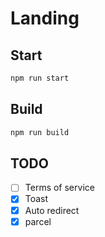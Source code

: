 # Landing 

## Start

```bash
npm run start
```

## Build

```bash
npm run build
```

## TODO

- [ ] Terms of service
- [x] Toast
- [x] Auto redirect
- [x] parcel 